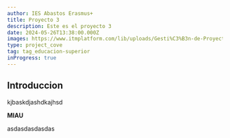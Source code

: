 ```yaml
---
author: IES Abastos Erasmus+
title: Proyecto 3
description: Este es el proyecto 3
date: 2024-05-26T13:38:00.000Z
images: https://www.itmplatform.com/lib/uploads/Gesti%C3%B3n-de-Proyectos-5-Requisitos-del-%C3%89xito-300x199.png
type: project_cove
tag: tag_educacion-superior
inProgress: true
---
```


## Introduccion

kjbaskdjashdkajhsd

**MIAU**

asdasdasdasdas
